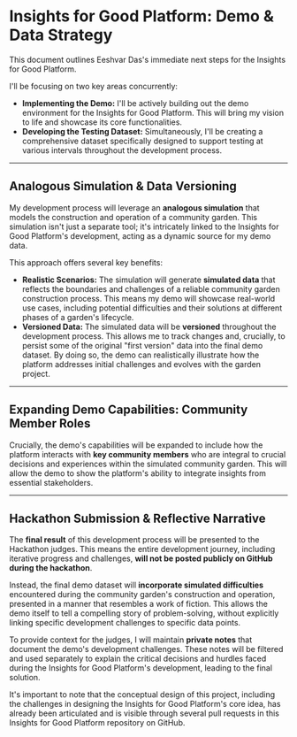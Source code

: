 # Insights for Good Platform: Demo & Data Strategy

This document outlines Eeshvar Das's immediate next steps for the Insights for Good Platform.

I'll be focusing on two key areas concurrently:

* **Implementing the Demo:** I'll be actively building out the demo environment for the Insights for Good Platform. This will bring my vision to life and showcase its core functionalities.
* **Developing the Testing Dataset:** Simultaneously, I'll be creating a comprehensive dataset specifically designed to support testing at various intervals throughout the development process.

---

## Analogous Simulation & Data Versioning

My development process will leverage an **analogous simulation** that models the construction and operation of a community garden. This simulation isn't just a separate tool; it's intricately linked to the Insights for Good Platform's development, acting as a dynamic source for my demo data.

This approach offers several key benefits:

* **Realistic Scenarios:** The simulation will generate **simulated data** that reflects the boundaries and challenges of a reliable community garden construction process. This means my demo will showcase real-world use cases, including potential difficulties and their solutions at different phases of a garden's lifecycle.
* **Versioned Data:** The simulated data will be **versioned** throughout the development process. This allows me to track changes and, crucially, to persist some of the original "first version" data into the final demo dataset. By doing so, the demo can realistically illustrate how the platform addresses initial challenges and evolves with the garden project.

---

## Expanding Demo Capabilities: Community Member Roles

Crucially, the demo's capabilities will be expanded to include how the platform interacts with **key community members** who are integral to crucial decisions and experiences within the simulated community garden. This will allow the demo to show the platform's ability to integrate insights from essential stakeholders.

---

## Hackathon Submission & Reflective Narrative

The **final result** of this development process will be presented to the Hackathon judges. This means the entire development journey, including iterative progress and challenges, **will not be posted publicly on GitHub during the hackathon**.

Instead, the final demo dataset will **incorporate simulated difficulties** encountered during the community garden's construction and operation, presented in a manner that resembles a work of fiction. This allows the demo itself to tell a compelling story of problem-solving, without explicitly linking specific development challenges to specific data points.

To provide context for the judges, I will maintain **private notes** that document the demo's development challenges. These notes will be filtered and used separately to explain the critical decisions and hurdles faced during the Insights for Good Platform's development, leading to the final solution.

It's important to note that the conceptual design of this project, including the challenges in designing the Insights for Good Platform's core idea, has already been articulated and is visible through several pull requests in this Insights for Good Platform repository on GitHub.
